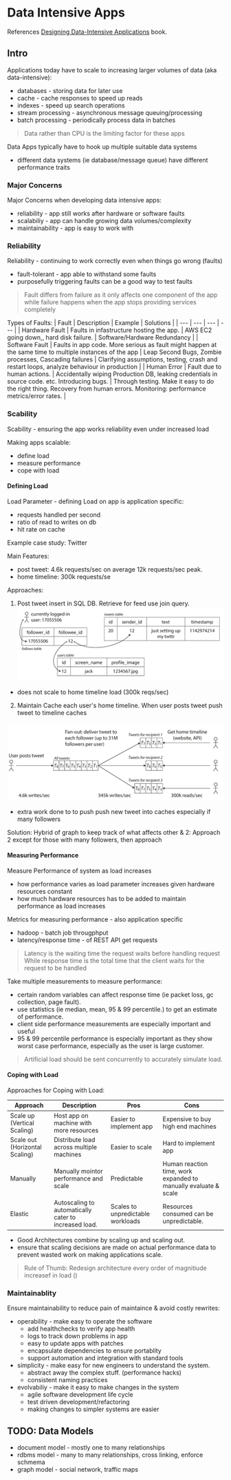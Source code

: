 # Data Intensive Apps
References [Designing Data-Intensive Applications](https://www.oreilly.com/library/view/designing-data-intensive-applications/9781491903063/) book.

## Intro
Applications today have to scale to increasing larger volumes of data (aka data-intensive):
- databases - storing data for later use
- cache  - cache responses to speed up reads
- indexes - speed up search operations
- stream processing - asynchronous message queuing/processing
- batch processing - periodically process data in batches

> Data rather than CPU is the limiting factor for these apps

Data Apps typically have to hook up multiple suitable data systems
- different data systems (ie database/message queue) have different performance traits

### Major Concerns
Major Concerns when developing data intensive apps:
- reliability - app still works after hardware or software faults
- scalabiliy - app can handle growing data volumes/complexity
- maintainability - app is easy to work with

### Reliability
Reliability - continuing to work correctly even when things go wrong (faults)
- fault-tolerant - app able to withstand some faults
- purposefully triggering faults can be a good way to test faults

> Fault differs from failure as it only affects one component of the app
> while failure happens when the app stops providing services completely

Types of Faults:
| Fault | Description | Example | Solutions |
| --- | --- | --- | --- |
| Hardware Fault | Faults in infastructure hosting the app. | AWS EC2 going down,, hard disk failure. | Software/Hardware Redundancy |
| Software Fault | Faults in app code. More serious as fault might happen at the same time to multiple instances of the app | Leap Second Bugs, Zombie processes, Cascading failures | Clarifying assumptions, testing, crash and restart loops, analyze behaviour in production |
| Human Error | Fault due to human actions. | Accidentally wiping Production DB, leaking credentials in source code. etc. Introducing bugs. | Through testing. Make it easy to do the right thing. Recovery from human errors.  Monitoring: performance metrics/error rates. |

### Scability
Scability - ensuring the app works reliability even under increased load

Making apps scalable:
- define load
- measure performance
- cope with load

#### Defining Load
Load Parameter - defining Load on app is application specific:
- requests handled per second
- ratio of read to writes on db
- hit rate on cache


Example case study: Twitter  

Main Features:
- post tweet: 4.6k requests/sec on average 12k requests/sec peak.
- home timeline: 300k requests/se

Approaches:
1. Post tweet insert in SQL DB. Retrieve for feed  use join query.
![Twitter - Approach 1](./assets/intro_scability_case_study_twitter_approach1.png)

- does not scale to home timeline load (300k reqs/sec)

2. Maintain Cache each user's home timeline. When user posts tweet push
    tweet to timeline caches

![Twitter - Approach 2](./assets/intro_scability_case_study_twitter_approach2.png)

- extra work done to to push push new tweet into caches especially if many followers

Solution: Hybrid of  graph to keep track of what affects other &amp; 2: Approach 2 except for those with many followers, then approach 

#### Measuring Performance
Measure Performance of system as load increases
- how performance varies as load parameter increases given hardware resources constant
- how much hardware resources has to be added to maintain performance as load increases

Metrics for measuring performance - also application specific
- hadoop - batch job througphput
- latency/response time - of REST API get requests

> Latency is the waiting time the request waits before handling request
> While response time is the total time that the client waits for the request to be handled

Take multiple measurements to measure performance:
- certain random variables can affect response time (ie packet loss, gc collection, page fault). 
- use statistics (ie median, mean, 95 &amp; 99 percentile.) to get an estimate of performance.
- client side performance measurements are especially important and useful
- 95 &amp; 99 percentile performance is especially important as they show
     worst case performance, especially as the user is large customer.

> Artificial load should be sent concurrently to accurately simulate load.

#### Coping with Load
Approaches for Coping with Load:

| Approach | Description | Pros | Cons |
| --- | --- | --- | --- |
| Scale up (Vertical Scaling) | Host app on machine with more resources | Easier to implement app | Expensive to buy high end machines | 
| Scale out (Horizontal Scaling) | Distribute load across multiple machines | Easier to scale | Hard to implement app |
| Manually | Manually mointor performance and scale | Predictable |  Human reaction time, work expanded to manually evaluate &amp; scale | 
| Elastic | Autoscaling to automatically cater to increased load. | Scales to unpredictable workloads | Resources consumed can be unpredictable. |

- Good Architectures combine by scaling up and scaling out.
- ensure that scaling decisions are made on actual performance data to
    prevent wasted work on  making applications scale.

> Rule of Thumb: Redesign architecture every order of magnitiude increasef
> in load ()

### Maintainablity
Ensure maintainability to reduce pain of maintaince &amp; avoid costly rewrites:
- operability - make easy to operate the software
    - add healthchecks to verify app health
    - logs to track down problems in app
    - easy to update apps with patches
    - encapsulate dependencies to ensure portablity
    - support automation and integration with standard tools
- simplicity - make easy for new engineers to  understand the system.
    - abstract away the complex stuff. (performance hacks)
    - consistent naming practices
- evolvabiliy - make it easy to make changes in the system
    - agile software development life cycle
    - test driven development/refactoring
    - making changes to simpler systems are easier

## TODO: Data Models
- document model - mostly one to many relationships
- rdbms model - many to many relationships, cross linking, enforce schmema
- graph model - social network, traffic maps
